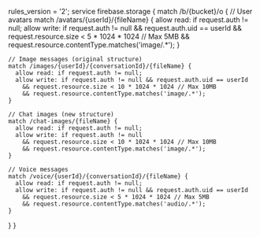 rules_version = '2';
service firebase.storage {
match /b/{bucket}/o {
// User avatars
match /avatars/{userId}/{fileName} {
allow read: if request.auth != null;
allow write: if request.auth != null && request.auth.uid == userId
&& request.resource.size < 5 * 1024 * 1024 // Max 5MB
&& request.resource.contentType.matches('image/.*');
}

    // Image messages (original structure)
    match /images/{userId}/{conversationId}/{fileName} {
      allow read: if request.auth != null;
      allow write: if request.auth != null && request.auth.uid == userId
        && request.resource.size < 10 * 1024 * 1024 // Max 10MB
        && request.resource.contentType.matches('image/.*');
    }

    // Chat images (new structure)
    match /chat-images/{fileName} {
      allow read: if request.auth != null;
      allow write: if request.auth != null 
        && request.resource.size < 10 * 1024 * 1024 // Max 10MB
        && request.resource.contentType.matches('image/.*');
    }

    // Voice messages
    match /voice/{userId}/{conversationId}/{fileName} {
      allow read: if request.auth != null;
      allow write: if request.auth != null && request.auth.uid == userId
        && request.resource.size < 5 * 1024 * 1024 // Max 5MB
        && request.resource.contentType.matches('audio/.*');
    }

}
}
